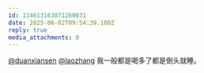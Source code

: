 ```yaml
---
id: 114613163071260031
date: 2025-06-02T09:54:39.100Z
reply: true
media_attachments: 0
---
```


[@duanxiansen](https://duanbo.cc/@duanxiansen) [@laozhang](https://suo.si/@laozhang) 我一般都是喝多了都是倒头就睡。

